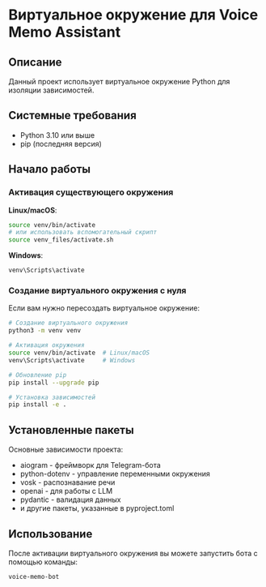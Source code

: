 # Виртуальное окружение для Voice Memo Assistant

## Описание
Данный проект использует виртуальное окружение Python для изоляции зависимостей.

## Системные требования
- Python 3.10 или выше
- pip (последняя версия)

## Начало работы

### Активация существующего окружения

**Linux/macOS**:
```bash
source venv/bin/activate
# или использовать вспомогательный скрипт
source venv_files/activate.sh
```

**Windows**:
```
venv\Scripts\activate
```

### Создание виртуального окружения с нуля
Если вам нужно пересоздать виртуальное окружение:

```bash
# Создание виртуального окружения
python3 -m venv venv

# Активация окружения
source venv/bin/activate  # Linux/macOS
venv\Scripts\activate     # Windows

# Обновление pip
pip install --upgrade pip

# Установка зависимостей
pip install -e .
```

## Установленные пакеты
Основные зависимости проекта:
- aiogram - фреймворк для Telegram-бота
- python-dotenv - управление переменными окружения
- vosk - распознавание речи
- openai - для работы с LLM
- pydantic - валидация данных
- и другие пакеты, указанные в pyproject.toml

## Использование
После активации виртуального окружения вы можете запустить бота с помощью команды:
```bash
voice-memo-bot
``` 